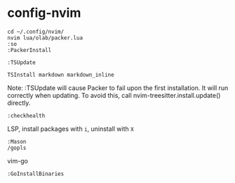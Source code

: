 # config-nvim

```
cd ~/.config/nvim/
nvim lua/olab/packer.lua
:so
:PackerInstall
```

```
:TSUpdate
```

```
TSInstall markdown markdown_inline
```

Note: :TSUpdate will cause Packer to fail upon the first installation. It will run correctly when updating. To avoid this, call nvim-treesitter.install.update() directly.

```
:checkhealth
```

LSP, install packages with `i`, uninstall with `X`
```
:Mason
/gopls
```


vim-go
```
:GoInstallBinaries
```
